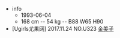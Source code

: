 - info
    - 1993-06-04
    - 168 cm -- 54 kg -- B88 W65 H90
- [Ugirls尤果网] 2017.11.24 NO.U323 [金美子](https://www.ywpic.com/21448.html)
